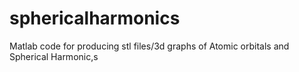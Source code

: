 # sphericalharmonics
Matlab code for producing stl files/3d graphs of Atomic orbitals and Spherical Harmonic,s
